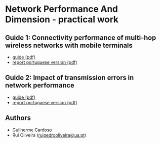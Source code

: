 # Network Performance And Dimension - practical work

## Guide 1: Connectivity performance of multi-hop wireless networks with mobile terminals

* [guide (pdf)](https://github.com/ruipoliveira/ddr-practical-work/blob/master/guide1/pdf/Guide1_DDR_16_17.pdf)
* [report portuguese version (pdf)](https://github.com/ruipoliveira/ddr-practical-work/blob/master/guide1/pdf/DDR_work1.pdf)

## Guide 2: Impact of transmission errors in network performance

* [guide (pdf)](https://github.com/ruipoliveira/ddr-practical-work/blob/master/guide2/pdf/Guide2_DDR_16_17.pdf)
* [report portuguese version (pdf)](https://github.com/ruipoliveira/ddr-practical-work/blob/master/guide2/pdf/DDR_work2.pdf)


## Authors

* Guilherme Cardoso
* Rui Oliveira (ruipedrooliveira@ua.pt)

